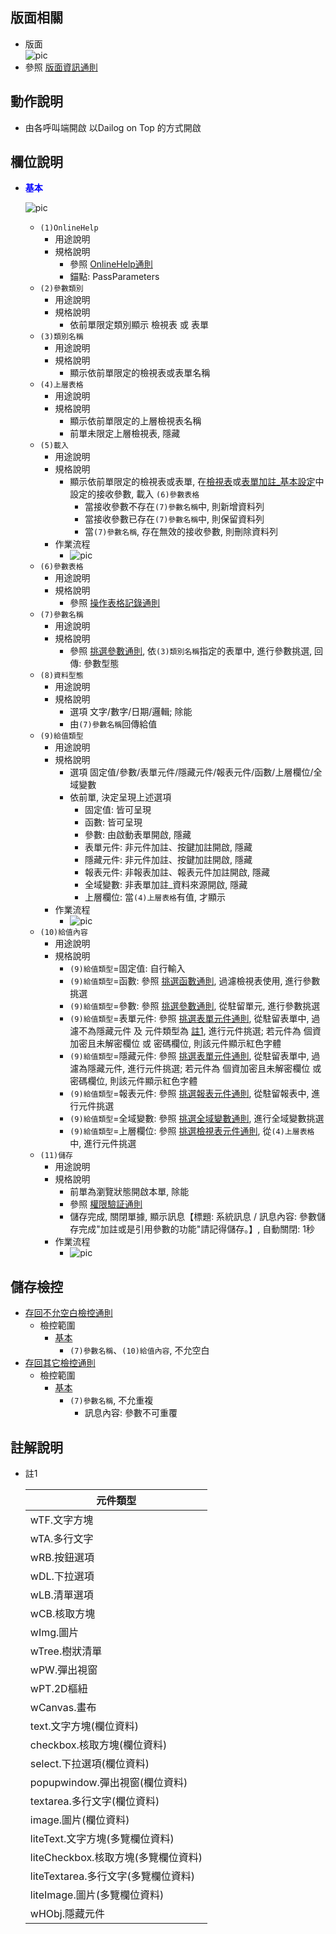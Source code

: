 ## <div id="layout">版面相關</div>
* 版面</br>
    ![pic][image_parameter]
* 參照 [版面資訊通則][link_ruleother1]
		
## <div id="form-action">動作說明</div>
* 由各呼叫端開啟 以Dailog on Top 的方式開啟			    

## <div id="object-desc">欄位說明</div>
* <p id="fieldbreak1" style="color:blue;font-weight:bold">基本</p>

    ![pic][image_fieldbreak1]
    * `(1)OnlineHelp`
        * 用途說明
        * 規格說明
            * 參照 [OnlineHelp通則][link_ruleother2]
            * 錨點: PassParameters
    * `(2)參數類別`
        * 用途說明
        * 規格說明
            * 依前單限定類別顯示 檢視表 或 表單
    * `(3)類別名稱`
        * 用途說明
        * 規格說明
            * 顯示依前單限定的檢視表或表單名稱
    * `(4)上層表格`
        * 用途說明
        * 規格說明    
            * 顯示依前單限定的上層檢視表名稱
            * 前單未限定上層檢視表, 隱藏
    * `(5)載入`
        * 用途說明
        * 規格說明
            * 顯示依前單限定的檢視表或表單, 在[檢視表][link_Logical]或[表單加註_基本設定][link_FormAnnotation]中設定的接收參數, 載入 `(6)參數表格`
                * 當接收參數不存在`(7)參數名稱`中, 則新增資料列
                * 當接收參數已存在`(7)參數名稱`中, 則保留資料列
                * 當`(7)參數名稱`, 存在無效的接收參數, 則刪除資料列
        * 作業流程    
            * ![pic][image_fieldbreak1_flow5]
    * `(6)參數表格`
        * 用途說明
        * 規格說明
            * 參照 [操作表格記錄通則][link_rulebutton1]
    * `(7)參數名稱`
        * 用途說明
        * 規格說明
            * 參照 [挑選參數通則][link_ruledialog9], 依`(3)類別名稱`指定的表單中, 進行參數挑選, 回傳: 參數型態
    * `(8)資料型態`
        * 用途說明
        * 規格說明
            * 選項 文字/數字/日期/邏輯; 除能
            * 由`(7)參數名稱`回傳給值
    * `(9)給值類型`
        * 用途說明
        * 規格說明
            * 選項 固定值/參數/表單元件/隱藏元件/報表元件/函數/上層欄位/全域變數
            * 依前單, 決定呈現上述選項
                * 固定值: 皆可呈現
                * 函數: 皆可呈現
                * 參數: 由啟動表單開啟, 隱藏
                * 表單元件: 非元件加註、按鍵加註開啟, 隱藏
                * 隱藏元件: 非元件加註、按鍵加註開啟, 隱藏
                * 報表元件: 非報表加註、報表元件加註開啟, 隱藏
                * 全域變數: 非表單加註_資料來源開啟, 隱藏
                * 上層欄位: 當`(4)上層表格`有值, 才顯示
        * 作業流程    
            * ![pic][image_fieldbreak1_flow9]
    * `(10)給值內容`
        * 用途說明
        * 規格說明
            * `(9)給值類型`=固定值: 自行輸入
            * `(9)給值類型`=函數: 參照 [挑選函數通則][link_ruledialog16], 過濾檢視表使用, 進行參數挑選
            * `(9)給值類型`=參數: 參照 [挑選參數通則][link_ruledialog9], 從駐留單元, 進行參數挑選
            * `(9)給值類型`=表單元件: 參照 [挑選表單元件通則][link_ruledialog7], 從駐留表單中, 過濾不為隱藏元件 及 元件類型為 [註1][link_tag1], 進行元件挑選; 若元件為 個資加密且未解密欄位 或 密碼欄位, 則該元件顯示紅色字體
            * `(9)給值類型`=隱藏元件: 參照 [挑選表單元件通則][link_ruledialog7], 從駐留表單中, 過濾為隱藏元件, 進行元件挑選; 若元件為 個資加密且未解密欄位 或 密碼欄位, 則該元件顯示紅色字體
            * `(9)給值類型`=報表元件: 參照 [挑選報表元件通則][link_ruledialog15], 從駐留報表中, 進行元件挑選 
            * `(9)給值類型`=全域變數: 參照 [挑選全域變數通則][link_ruledialog10], 進行全域變數挑選
            * `(9)給值類型`=上層欄位: 參照 [挑選檢視表元件通則][link_ruledialog8], 從`(4)上層表格`中, 進行元件挑選
    * `(11)儲存`
        * 用途說明
        * 規格說明
            * 前單為瀏覽狀態開啟本單, 除能
            * 參照 [權限驗証通則][link_ruleother6]
            * 儲存完成, 關閉單據, 顯示訊息【標題: 系統訊息 / 訊息內容: 參數儲存完成"加註或是引用參數的功能"請記得儲存。】, 自動關閉: 1秒
        * 作業流程    
            * ![pic][image_fieldbreak1_flow11]

## <div id="save-action">儲存檢控</div>
* [存回不允空白檢控通則][link_ruleother7]
    * 檢控範圍
        * [基本][link_fieldbreak1]
            * `(7)參數名稱`、`(10)給值內容`, 不允空白
* [存回其它檢控通則][link_ruleother8]
    * 檢控範圍
        * [基本][link_fieldbreak1]
            * `(7)參數名稱`, 不允重複
                * 訊息內容: 參數不可重覆

## <div id="tag-desc">註解說明</div>
* <div id="tag1">註1</div>

    |元件類型 |
    |--------|
	|wTF.文字方塊 |
	|wTA.多行文字 |
	|wRB.按鈕選項 |
	|wDL.下拉選項 |
	|wLB.清單選項 |
	|wCB.核取方塊 |
	|wImg.圖片 |
	|wTree.樹狀清單 |
	|wPW.彈出視窗 |
	|wPT.2D樞紐 |
	|wCanvas.畫布 |
	|text.文字方塊(欄位資料) |
	|checkbox.核取方塊(欄位資料) |
	|select.下拉選項(欄位資料) |
	|popupwindow.彈出視窗(欄位資料) |
	|textarea.多行文字(欄位資料) |
	|image.圖片(欄位資料) |
	|liteText.文字方塊(多覽欄位資料) |
	|liteCheckbox.核取方塊(多覽欄位資料) |
	|liteTextarea.多行文字(多覽欄位資料) |
	|liteImage.圖片(多覽欄位資料) |
	|wHObj.隱藏元件 |

<!-- 圖片 -->
[image_parameter]:attachment/Parameter.png
[image_fieldbreak1]:attachment/fieldbreak1.png
[image_fieldbreak1_flow5]:attachment/fieldbreak1_flow5.png
[image_fieldbreak1_flow9]:attachment/fieldbreak1_flow9.png
[image_fieldbreak1_flow11]:attachment/fieldbreak1_flow11.png

<!-- 超連結 -->
[link_fieldbreak1]:#fieldbreak1 "基本"
[link_tag1]:#tag1 "註1"
[link_ruleother1]:../RulesOther/README#ruleother1 "共用通則_其它/版面資訊通則"
[link_ruleother2]:../RulesOther/README#ruleother2 "共用通則_其它/OnlineHelp通則"
[link_rulebutton1]:../RulesButton/README#rulebutton3 "共用通則_操作按鍵/操作表格記錄通則"
[link_ruleother6]:../RulesOther/README#ruleother6 "共用通則_其它/權限驗証通則"
[link_ruledialog9]:../RulesDialog/README#ruledialog9 "共用通則_開單操作/挑選參數通則"
[link_ruledialog7]:../RulesDialog/README#ruledialog7 "共用通則_開單操作/挑選表單元件通則"
[link_ruledialog15]:../RulesDialog/README#ruledialog15 "共用通則_開單操作/挑選報表元件通則"
[link_ruledialog10]:../RulesDialog/README#ruledialog10 "共用通則_開單操作/挑選全域變數通則"
[link_ruledialog8]:../RulesDialog/README#ruledialog8 "共用通則_開單操作/挑選檢視表元件通則"
[link_ruledialog16]:../RulesDialog/README#ruledialog16 "共用通則_開單操作/挑選函數通則"
[link_ruleother7]:../RulesOther/README#ruleother7 "共用通則_開單操作/存回不允空白檢控通則"
[link_ruleother8]:../RulesOther/README#ruleother8 "共用通則_開單操作/存回其它檢控通則"
[link_Logical]:../Logical/README "檢視表"
[link_FormAnnotation]:../FormAnnotation/README "表單加註_基本設定"
